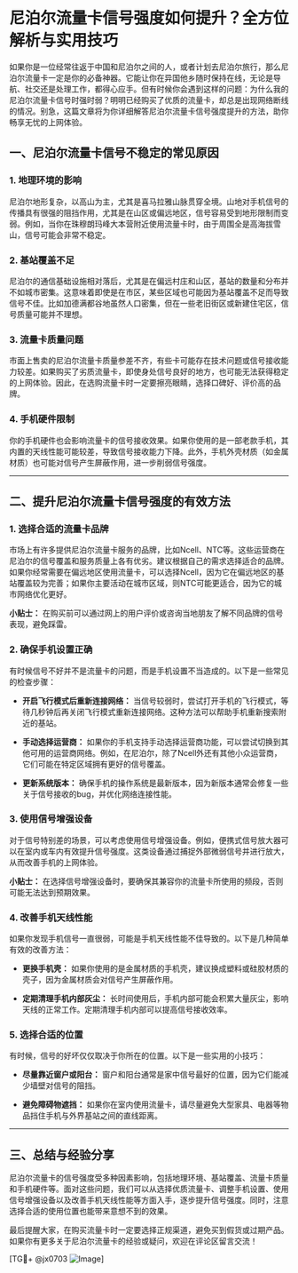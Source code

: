 # 尼泊尔流量卡信号强度如何提升？全方位解析与实用技巧

如果你是一位经常往返于中国和尼泊尔之间的人，或者计划去尼泊尔旅行，那么尼泊尔流量卡一定是你的必备神器。它能让你在异国他乡随时保持在线，无论是导航、社交还是处理工作，都得心应手。但有时候你会遇到这样的问题：为什么我的尼泊尔流量卡信号时强时弱？明明已经购买了优质的流量卡，却总是出现网络断线的情况。别急，这篇文章将为你详细解答尼泊尔流量卡信号强度提升的方法，助你畅享无忧的上网体验。

## 一、尼泊尔流量卡信号不稳定的常见原因

### 1. 地理环境的影响
尼泊尔地形复杂，以高山为主，尤其是喜马拉雅山脉贯穿全境。山地对手机信号的传播具有很强的阻挡作用，尤其是在山区或偏远地区，信号容易受到地形限制而变弱。例如，当你在珠穆朗玛峰大本营附近使用流量卡时，由于周围全是高海拔雪山，信号可能会非常不稳定。

### 2. 基站覆盖不足
尼泊尔的通信基础设施相对落后，尤其是在偏远村庄和山区，基站的数量和分布并不如城市密集。这意味着即使是在市区，某些区域也可能因为基站覆盖不足而导致信号不佳。比如加德满都谷地虽然人口密集，但在一些老旧街区或新建住宅区，信号质量可能并不理想。

### 3. 流量卡质量问题
市面上售卖的尼泊尔流量卡质量参差不齐，有些卡可能存在技术问题或信号接收能力较差。如果购买了劣质流量卡，即使身处信号良好的地方，也可能无法获得稳定的上网体验。因此，在选购流量卡时一定要擦亮眼睛，选择口碑好、评价高的品牌。

### 4. 手机硬件限制
你的手机硬件也会影响流量卡的信号接收效果。如果你使用的是一部老款手机，其内置的天线性能可能较差，导致信号接收能力下降。此外，手机外壳材质（如金属材质）也可能对信号产生屏蔽作用，进一步削弱信号强度。

---

## 二、提升尼泊尔流量卡信号强度的有效方法

### 1. 选择合适的流量卡品牌
市场上有许多提供尼泊尔流量卡服务的品牌，比如Ncell、NTC等。这些运营商在尼泊尔的信号覆盖和服务质量上各有优劣。建议根据自己的需求选择适合的品牌。如果你经常需要在偏远地区使用流量卡，可以选择Ncell，因为它在偏远地区的基站覆盖较为完善；如果你主要活动在城市区域，则NTC可能更适合，因为它的城市网络优化更好。

**小贴士：** 在购买前可以通过网上的用户评价或咨询当地朋友了解不同品牌的信号表现，避免踩雷。

### 2. 确保手机设置正确
有时候信号不好并不是流量卡的问题，而是手机设置不当造成的。以下是一些常见的检查步骤：

- **开启飞行模式后重新连接网络：** 当信号较弱时，尝试打开手机的飞行模式，等待几秒钟后再关闭飞行模式重新连接网络。这种方法可以帮助手机重新搜索附近的基站。
  
- **手动选择运营商：** 如果你的手机支持手动选择运营商功能，可以尝试切换到其他可用的运营商网络。例如，在尼泊尔，除了Ncell外还有其他小众运营商，它们可能在特定区域拥有更好的信号覆盖。

- **更新系统版本：** 确保手机的操作系统是最新版本，因为新版本通常会修复一些关于信号接收的bug，并优化网络连接性能。

### 3. 使用信号增强设备
对于信号特别差的场景，可以考虑使用信号增强设备。例如，便携式信号放大器可以在室内或车内有效提升信号强度。这类设备通过捕捉外部微弱信号并进行放大，从而改善手机的上网体验。

**小贴士：** 在选择信号增强设备时，要确保其兼容你的流量卡所使用的频段，否则可能无法达到预期效果。

### 4. 改善手机天线性能
如果你发现手机信号一直很弱，可能是手机天线性能不佳导致的。以下是几种简单有效的改善方法：

- **更换手机壳：** 如果你使用的是金属材质的手机壳，建议换成塑料或硅胶材质的壳子，因为金属材质会对信号产生屏蔽作用。
  
- **定期清理手机内部灰尘：** 长时间使用后，手机内部可能会积累大量灰尘，影响天线的正常工作。定期清理手机内部可以提高信号接收效率。

### 5. 选择合适的位置
有时候，信号的好坏仅仅取决于你所在的位置。以下是一些实用的小技巧：

- **尽量靠近窗户或阳台：** 窗户和阳台通常是家中信号最好的位置，因为它们能减少墙壁对信号的阻挡。
  
- **避免障碍物遮挡：** 如果你在室内使用流量卡，请尽量避免大型家具、电器等物品挡住手机与外界基站之间的直线距离。

---

## 三、总结与经验分享

尼泊尔流量卡的信号强度受多种因素影响，包括地理环境、基站覆盖、流量卡质量和手机硬件等。面对这些问题，我们可以从选择优质流量卡、调整手机设置、使用信号增强设备以及改善手机天线性能等方面入手，逐步提升信号强度。同时，注意选择合适的使用位置也能带来意想不到的效果。

最后提醒大家，在购买流量卡时一定要选择正规渠道，避免买到假货或过期产品。如果你有更多关于尼泊尔流量卡的经验或疑问，欢迎在评论区留言交流！

[TG💪+ @jx0703 ![Image](https://github.com/user-attachments/assets/dbca1d08-cadb-493c-b0ec-ad6f7a83f270)]
